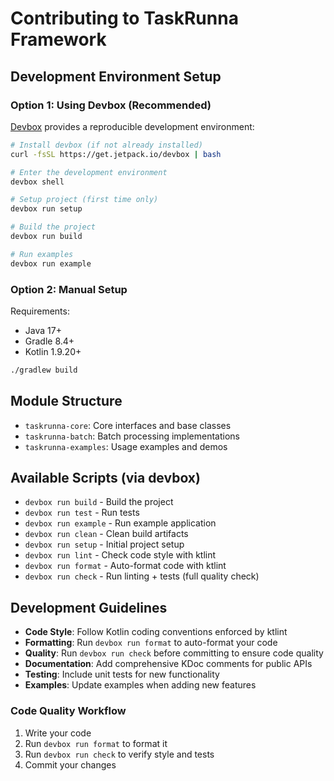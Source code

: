 # Contributing to TaskRunna Framework

## Development Environment Setup

### Option 1: Using Devbox (Recommended)

[Devbox](https://www.jetpack.io/devbox) provides a reproducible development environment:

```bash
# Install devbox (if not already installed)
curl -fsSL https://get.jetpack.io/devbox | bash

# Enter the development environment
devbox shell

# Setup project (first time only)
devbox run setup

# Build the project
devbox run build

# Run examples
devbox run example
```

### Option 2: Manual Setup

Requirements:
- Java 17+
- Gradle 8.4+
- Kotlin 1.9.20+

```bash
./gradlew build
```

## Module Structure

- `taskrunna-core`: Core interfaces and base classes
- `taskrunna-batch`: Batch processing implementations  
- `taskrunna-examples`: Usage examples and demos

## Available Scripts (via devbox)

- `devbox run build` - Build the project
- `devbox run test` - Run tests
- `devbox run example` - Run example application
- `devbox run clean` - Clean build artifacts
- `devbox run setup` - Initial project setup
- `devbox run lint` - Check code style with ktlint
- `devbox run format` - Auto-format code with ktlint
- `devbox run check` - Run linting + tests (full quality check)

## Development Guidelines

- **Code Style**: Follow Kotlin coding conventions enforced by ktlint
- **Formatting**: Run `devbox run format` to auto-format your code
- **Quality**: Run `devbox run check` before committing to ensure code quality
- **Documentation**: Add comprehensive KDoc comments for public APIs
- **Testing**: Include unit tests for new functionality
- **Examples**: Update examples when adding new features

### Code Quality Workflow

1. Write your code
2. Run `devbox run format` to format it
3. Run `devbox run check` to verify style and tests
4. Commit your changes 